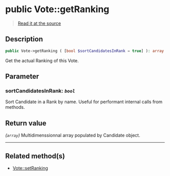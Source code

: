 # public Vote::getRanking

> [Read it at the source](https://github.com/julien-boudry/Condorcet/blob/master/src/Vote.php#L246)

## Description    

```php
public Vote->getRanking ( [bool $sortCandidatesInRank = true] ): array
```

Get the actual Ranking of this Vote.

## Parameter

### **sortCandidatesInRank:** *`bool`*   
Sort Candidate in a Rank by name. Useful for performant internal calls from methods.    


## Return value   

*(`array`)* Multidimenssionnal array populated by Candidate object.


---------------------------------------

## Related method(s)      

* [Vote::setRanking](/Docs/api-reference/Vote%20Class/Vote--setRanking.md)    
